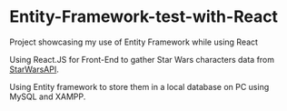 # Entity-Framework-test-with-React
Project showcasing my use of Entity Framework while using React

Using React.JS for Front-End to gather Star Wars characters data from [StarWarsAPI](https://swapi.dev/).

Using Entity framework to store them in a local database on PC using MySQL and XAMPP.